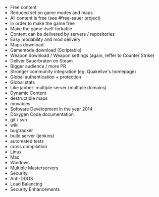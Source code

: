 * Free content
 * Reduced set on game modes and maps
 * All content is free (see #free-sauer project)
 * In order to make the game free
 * Make the game itself forkable
 * Content can be delivered by servers / repositories
* Easy modability and mod delivery
 * Maps download
 * Gamemode download (Scriptable)
 * Weapon download / Weapon settings (again, reffer to Counter Strike)
* Deliver Sauerbraten on Steam 
 * Bigger audience / more PR
 * Stronger community integration (eg: Quakelive's homepage)
* Global authentication + protection
 * Global stats
 * Like jabber: multiple server (multiple domains)
* Dynamic Content
 * destructible maps
 * movables
* Software Development in the year 2014
 * Doxygen Code documentation
 * git / svn
 * wiki
 * bugtracker
 * build server (jenkins)
 * automated tests
 * cross compilation
  * Linux
  * Mac
  * Windows
* Multiple Masterservers
* Security
 * Anti-DDOS
 * Load Balancing
 * Security Enhancements
